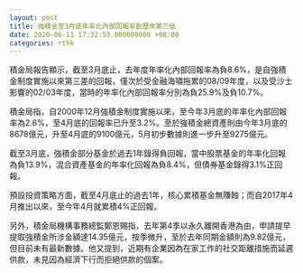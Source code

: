 ```yaml
---
layout: post
title: 強積金至3月底年率化內部回報率創歷來第三低
date: 2020-06-11 17:32:53.000000000 +08:00
categories: rthk
---
```


積金局報告顯示，截至3月底止，去年度年率化內部回報率為負8.6%，是自強積金制度實施以來第三差的回報，僅次於受金融海嘯拖累的08/09年度，以及受沙士影響的02/03年度，當時的年率化內部回報率分別為負25.9%及負10.7%。

積金局指，自2000年12月強積金制度實施以來，至今年3月底的年率化內部回報率為2.6%，至4月底的回報率已升至3.2%。至於強積金總資產則由今年3月底的8678億元，升至4月底的9100億元，5月初步數據則進一步升至9275億元。

截至3月底，強積金部分基金於過去1年錄得負回報，當中股票基金的年率化回報為負13.9%，混合資產基金的年率化回報為負8.4%，但債券基金錄得3.1%正回報。

預設投資策略方面，截至4月底止的過去1年，核心累積基金無賺蝕；而自2017年4月推出以來，至今年4月就累積4%正回報。

另外，積金局機構事務總監鄭恩賜指，去年第4季以永久離開香港為由，申請提早提取強積金所涉金額達14.35億元，按季微升，至於去年同期金額則為9.82億元，但目前未有最新數據。他又提到，近期有企業因為在家工作的社交距離措施而延遲供款，未見因為經濟下行而拒絕供款的個案。
